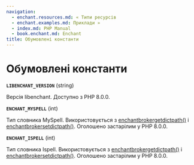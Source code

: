 ```yaml
---
navigation:
  - enchant.resources.md: « Типи ресурсів
  - enchant.examples.md: Приклади »
  - index.md: PHP Manual
  - book.enchant.md: Enchant
title: Обумовлені константи
---
```

# Обумовлені константи

**`LIBENCHANT_VERSION`** (string)

Версія libenchant. Доступно з PHP 8.0.0.

**`ENCHANT_MYSPELL`** (int)

Тип словника MySpell. Використовується з [enchantbrokergetdictpath()](function.enchant-broker-get-dict-path.html) і [enchantbrokersetdictpath()](function.enchant-broker-set-dict-path.html). Оголошено застарілим у PHP 8.0.0.

**`ENCHANT_ISPELL`** (int)

Тип словника Ispell. Використовується з [enchantbrokergetdictpath()](function.enchant-broker-get-dict-path.html) і [enchantbrokersetdictpath()](function.enchant-broker-set-dict-path.html). Оголошено застарілим у PHP 8.0.0.
